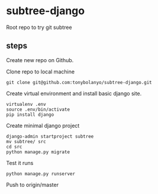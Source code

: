 # subtree-django
Root repo to try git subtree

## steps

Create new repo on Github.

Clone repo to local machine

`git clone git@github.com:tonybolanyo/subtree-django.git`

Create virtual environment and install basic django site.

```
virtualenv .env
source .env/bin/activate
pip install django
```

Create minimal django project

```
django-admin startproject subtree
mv subtree/ src
cd src
python manage.py migrate
```

Test it runs

```
python manage.py runserver
```

Push to origin/master

